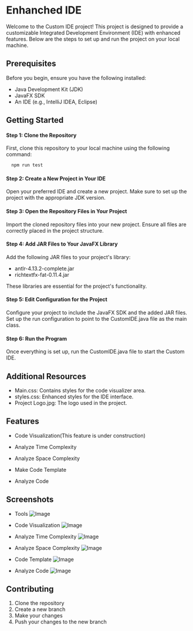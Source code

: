 # Enhanched IDE

Welcome to the Custom IDE project! This project is designed to provide a customizable Integrated Development Environment (IDE) with enhanced features. Below are the steps to set up and run the project on your local machine.

## Prerequisites

Before you begin, ensure you have the following installed:

- Java Development Kit (JDK)
- JavaFX SDK
- An IDE (e.g., IntelliJ IDEA, Eclipse)

## Getting Started

#### Step 1: Clone the Repository

First, clone this repository to your local machine using the following command:

```bash
  npm run test
```

#### Step 2: Create a New Project in Your IDE

Open your preferred IDE and create a new project. Make sure to set up the project with the appropriate JDK version.


#### Step 3: Open the Repository Files in Your Project

Import the cloned repository files into your new project. Ensure all files are correctly placed in the project structure.


#### Step 4: Add JAR Files to Your JavaFX Library

Add the following JAR files to your project's library:
- antlr-4.13.2-complete.jar
- richtextfx-fat-0.11.4.jar

These libraries are essential for the project's functionality.


#### Step 5: Edit Configuration for the Project

Configure your project to include the JavaFX SDK and the added JAR files. Set up the run configuration to point to the CustomIDE.java file as the main class.

#### Step 6: Run the Program

Once everything is set up, run the CustomIDE.java file to start the Custom IDE.


## Additional Resources
- Main.css: Contains styles for the code visualizer area.
- styles.css: Enhanced styles for the IDE interface.
- Project Logo.jpg: The logo used in the project.


## Features

- Code Visualization(This feature is under construction)

- Analyze Time Complexity
- Analyze Space Complexity
- Make Code Template
- Analyze Code


## Screenshots
- Tools
![Image](https://github.com/user-attachments/assets/8586314d-a508-4ea0-9300-c4ee8a2cabc4)


- Code Visualization
![Image](https://github.com/user-attachments/assets/e2564b44-6b4e-4cb3-8e55-de44a08ab38e)



- Analyze Time Complexity
![Image](https://github.com/user-attachments/assets/20b884b4-f759-4b5b-ae6e-3fe00f7c141f)


- Analyze Space Complexity
![Image](https://github.com/user-attachments/assets/35a183c1-1cd5-419e-abd4-93ab9b246c35)


- Code Template
![Image](https://github.com/user-attachments/assets/cf1cd10f-a853-4972-8535-cb221422bd7e)

- Analyze Code
![Image](https://github.com/user-attachments/assets/3f3291cc-ab5d-4436-a8cd-a96e1f8c3cac)


## Contributing

1. Clone the repository
2. Create a new branch
3. Make your changes
4. Push your changes to the new branch
